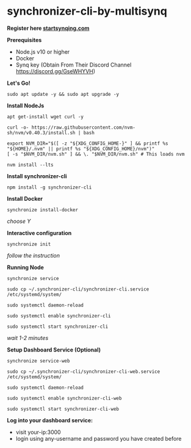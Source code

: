 # synchronizer-cli-by-multisynq

**Register here <a href="https://startsynqing.com/?ref=f91ab7-4wc069">startsynqing.com</a>**

**Prerequisites**
- Node.js v10 or higher
- Docker
- Synq key (Obtain From Their Discord Channel https://discord.gg/GseWHYVH)

**Let's Go!**
```
sudo apt update -y && sudo apt upgrade -y
```

**Install NodeJs**
```
apt get-install wget curl -y
```
```
curl -o- https://raw.githubusercontent.com/nvm-sh/nvm/v0.40.3/install.sh | bash
```
```
export NVM_DIR="$([ -z "${XDG_CONFIG_HOME-}" ] && printf %s "${HOME}/.nvm" || printf %s "${XDG_CONFIG_HOME}/nvm")"
[ -s "$NVM_DIR/nvm.sh" ] && \. "$NVM_DIR/nvm.sh" # This loads nvm
```
```
nvm install --lts
```

**Install synchronizer-cli**
```
npm install -g synchronizer-cli
```

**Install Docker**
```
synchronize install-docker
```
*choose Y*

**Interactive configuration**
```
synchronize init
```
*follow the instruction*

**Running Node**
```
synchronize service
```
```
sudo cp ~/.synchronizer-cli/synchronizer-cli.service /etc/systemd/system/
```
```
sudo systemctl daemon-reload
```
```
sudo systemctl enable synchronizer-cli
```
```
sudo systemctl start synchronizer-cli
```
*wait 1-2 minutes*

**Setup Dashboard Service (Optional)**
```
synchronize service-web
```
```
sudo cp ~/.synchronizer-cli/synchronizer-cli-web.service /etc/systemd/system/
```
```
sudo systemctl daemon-reload
```
```
sudo systemctl enable synchronizer-cli-web
```
```
sudo systemctl start synchronizer-cli-web
```
**Log into your dashboard service:**
- visit your-ip:3000
- login using any-username and password you have created before


